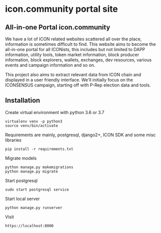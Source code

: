 # icon.community portal site

## All-in-one Portal icon.community

We have a lot of ICON related websites scattered all over the place, information is sometimes difficult to find.
This website aims to become the all-in-one portal for all ICONists, this includes but not limited to DAPP information,
utility tools, token market information, block producer information, block explorers, wallets, exchanges, dev resources,
various events and campaign information and so on.

This project also aims to extract relevant data from ICON chain and displayed in a user friendly interface.
We'll initially focus on the ICONSENSUS campaign, starting off with P-Rep election data and tools.

## Installation

Create virtual environment with python 3.6 or 3.7
```
virtualenv venv -p python3 
source venv/bin/activate 
```

Requirements are mainly, postgresql, django2+, ICON SDK and some misc libraries
```
pip install -r requirements.txt 
```

Migrate models
```
python manage.py makemigrations 
python manage.py migrate 
```

Start postgresql
```
sudo start postgresql service 
```

Start local server
```
python manage.py runserver 
```

Visit
```
https://localhost:8000 
```
